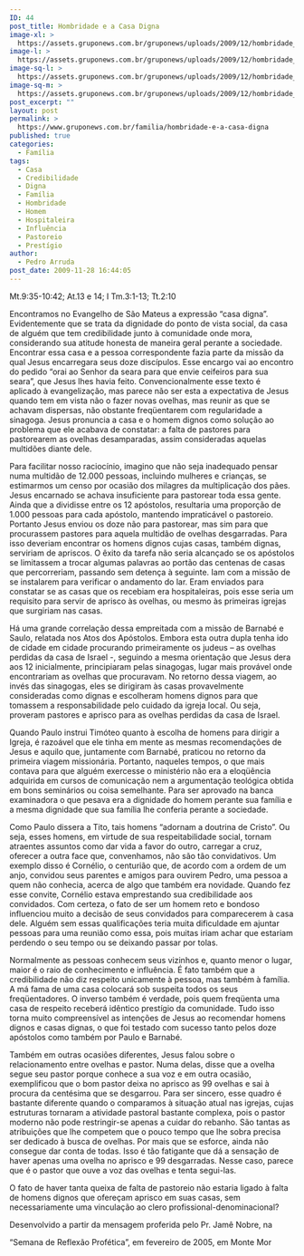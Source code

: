 ```yaml
---
ID: 44
post_title: Hombridade e a Casa Digna
image-xl: >
  https://assets.gruponews.com.br/gruponews/uploads/2009/12/hombridade_e_a_casa_digna.jpg
image-l: >
  https://assets.gruponews.com.br/gruponews/uploads/2009/12/hombridade_e_a_casa_digna.jpg
image-sq-l: >
  https://assets.gruponews.com.br/gruponews/uploads/2009/12/hombridade_e_a_casa_digna.jpg
image-sq-m: >
  https://assets.gruponews.com.br/gruponews/uploads/2009/12/hombridade_e_a_casa_digna-720x600.jpg
post_excerpt: ""
layout: post
permalink: >
  https://www.gruponews.com.br/familia/hombridade-e-a-casa-digna
published: true
categories:
  - Família
tags:
  - Casa
  - Credibilidade
  - Digna
  - Família
  - Hombridade
  - Homem
  - Hospitaleira
  - Influência
  - Pastoreio
  - Prestígio
author:
  - Pedro Arruda
post_date: 2009-11-28 16:44:05
---
```

Mt.9:35-10:42; At.13 e 14; I Tm.3:1-13; Tt.2:10

Encontramos no Evangelho de São Mateus a expressão “casa digna”. Evidentemente que se trata da dignidade do ponto de vista social, da casa de alguém que tem credibilidade junto à comunidade onde mora, considerando sua atitude honesta de maneira geral perante a sociedade. Encontrar essa casa e a pessoa correspondente fazia parte da missão da qual Jesus encarregara seus doze discípulos. Esse encargo vai ao encontro do pedido “orai ao Senhor da seara para que envie ceifeiros para sua seara”, que Jesus lhes havia feito. Convencionalmente esse texto é aplicado à evangelização, mas parece não ser esta a expectativa de Jesus quando tem em vista não o fazer novas ovelhas, mas reunir as que se achavam dispersas, não obstante freqüentarem com regularidade a sinagoga. Jesus pronuncia a casa e o homem dignos como solução ao problema que ele acabava de constatar: a falta de pastores para pastorearem as ovelhas desamparadas, assim consideradas aquelas multidões diante dele.

Para facilitar nosso raciocínio, imagino que não seja inadequado pensar numa multidão de 12.000 pessoas, incluindo mulheres e crianças, se estimarmos um censo por ocasião dos milagres da multiplicação dos pães. Jesus encarnado se achava insuficiente para pastorear toda essa gente. Ainda que a dividisse entre os 12 apóstolos, resultaria uma proporção de 1.000 pessoas para cada apóstolo, mantendo impraticável o pastoreio. Portanto Jesus enviou os doze não para pastorear, mas sim para que procurassem pastores para aquela multidão de ovelhas desgarradas. Para isso deveriam encontrar os homens dignos cujas casas, também dignas, serviriam de apriscos. O êxito da tarefa não seria alcançado se os apóstolos se limitassem a trocar algumas palavras ao portão das centenas de casas que percorreriam, passando sem detença à seguinte. Iam com a missão de se instalarem para verificar o andamento do lar. Eram enviados para constatar se as casas que os recebiam era hospitaleiras, pois esse seria um requisito para servir de aprisco às ovelhas, ou mesmo às primeiras igrejas que surgiriam nas casas.

Há uma grande correlação dessa empreitada com a missão de Barnabé e Saulo, relatada nos Atos dos Apóstolos. Embora esta outra dupla tenha ido de cidade em cidade procurando primeiramente os judeus – as ovelhas perdidas da casa de Israel -, seguindo a mesma orientação que Jesus dera aos 12 inicialmente, principiaram pelas sinagogas, lugar mais provável onde encontrariam as ovelhas que procuravam. No retorno dessa viagem, ao invés das sinagogas, eles se dirigiram às casas provavelmente consideradas como dignas e escolheram homens dignos para que tomassem a responsabilidade pelo cuidado da igreja local. Ou seja, proveram pastores e aprisco para as ovelhas perdidas da casa de Israel.

Quando Paulo instrui Timóteo quanto à escolha de homens para dirigir a Igreja, é razoável que ele tinha em mente as mesmas recomendações de Jesus e aquilo que, juntamente com Barnabé, praticou no retorno da primeira viagem missionária. Portanto, naqueles tempos, o que mais contava para que alguém exercesse o ministério não era a eloqüência adquirida em cursos de comunicação nem a argumentação teológica obtida em bons seminários ou coisa semelhante. Para ser aprovado na banca examinadora o que pesava era a dignidade do homem perante sua família e a mesma dignidade que sua família lhe conferia perante a sociedade.

Como Paulo dissera a Tito, tais homens “adornam a doutrina de Cristo”. Ou seja, esses homens, em virtude de sua respeitabilidade social, tornam atraentes assuntos como dar vida a favor do outro, carregar a cruz, oferecer a outra face que, convenhamos, não são tão convidativos. Um exemplo disso é Cornélio, o centurião que, de acordo com a ordem de um anjo, convidou seus parentes e amigos para ouvirem Pedro, uma pessoa a quem não conhecia, acerca de algo que também era novidade. Quando fez esse convite, Cornélio estava emprestando sua credibilidade aos convidados. Com certeza, o fato de ser um homem reto e bondoso influenciou muito a decisão de seus convidados para comparecerem à casa dele. Alguém sem essas qualificações teria muita dificuldade em ajuntar pessoas para uma reunião como essa, pois muitas iriam achar que estariam perdendo o seu tempo ou se deixando passar por tolas.

Normalmente as pessoas conhecem seus vizinhos e, quanto menor o lugar, maior é o raio de conhecimento e influência. É fato também que a credibilidade não diz respeito unicamente à pessoa, mas também à família. A má fama de uma casa colocará sob suspeita todos os seus freqüentadores. O inverso também é verdade, pois quem freqüenta uma casa de respeito receberá idêntico prestígio da comunidade. Tudo isso torna muito compreensível as intenções de Jesus ao recomendar homens dignos e casas dignas, o que foi testado com sucesso tanto pelos doze apóstolos como também por Paulo e Barnabé.

Também em outras ocasiões diferentes, Jesus falou sobre o relacionamento entre ovelhas e pastor. Numa delas, disse que a ovelha segue seu pastor porque conhece a sua voz e em outra ocasião, exemplificou que o bom pastor deixa no aprisco as 99 ovelhas e sai à procura da centésima que se desgarrou. Para ser sincero, esse quadro é bastante diferente quando o comparamos à situação atual nas igrejas, cujas estruturas tornaram a atividade pastoral bastante complexa, pois o pastor moderno não pode restringir-se apenas a cuidar do rebanho. São tantas as atribuições que lhe competem que o pouco tempo que lhe sobra precisa ser dedicado à busca de ovelhas. Por mais que se esforce, ainda não consegue dar conta de todas. Isso é tão fatigante que dá a sensação de haver apenas uma ovelha no aprisco e 99 desgarradas. Nesse caso, parece que é o pastor que ouve a voz das ovelhas e tenta segui-las.

O fato de haver tanta queixa de falta de pastoreio não estaria ligado à falta de homens dignos que ofereçam aprisco em suas casas, sem necessariamente uma vinculação ao clero profissional-denominacional?

Desenvolvido a partir da mensagem proferida pelo Pr. Jamê Nobre, na

“Semana de Reflexão Profética”, em fevereiro de 2005, em Monte Mor